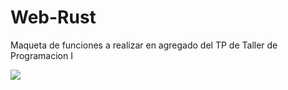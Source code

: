 # Web-Rust
Maqueta de funciones a realizar en agregado del TP de Taller de Programacion I

<p>
  <img src="https://media2.giphy.com/media/13HgwGsXF0aiGY/giphy.gif" />
 </p>
